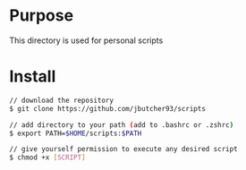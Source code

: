 # Purpose

This directory is used for personal scripts

# Install

```bash
// download the repository
$ git clone https://github.com/jbutcher93/scripts

// add directory to your path (add to .bashrc or .zshrc)
$ export PATH=$HOME/scripts:$PATH

// give yourself permission to execute any desired script
$ chmod +x [SCRIPT]
```
